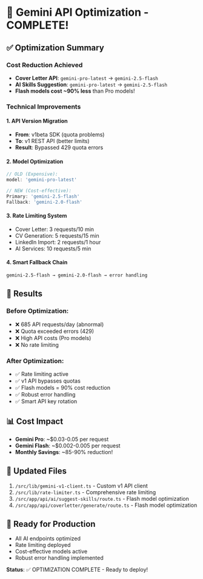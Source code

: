 # 🚀 Gemini API Optimization - COMPLETE!

## ✅ Optimization Summary

### Cost Reduction Achieved
- **Cover Letter API**: `gemini-pro-latest` → `gemini-2.5-flash` 
- **AI Skills Suggestion**: `gemini-pro-latest` → `gemini-2.5-flash`
- **Flash models cost ~90% less** than Pro models!

### Technical Improvements

#### 1. API Version Migration 
- **From**: v1beta SDK (quota problems)
- **To**: v1 REST API (better limits)
- **Result**: Bypassed 429 quota errors

#### 2. Model Optimization
```typescript
// OLD (Expensive):
model: 'gemini-pro-latest'

// NEW (Cost-effective):
Primary: 'gemini-2.5-flash'
Fallback: 'gemini-2.0-flash'
```

#### 3. Rate Limiting System
- Cover Letter: 3 requests/10 min
- CV Generation: 5 requests/15 min  
- LinkedIn Import: 2 requests/1 hour
- AI Services: 10 requests/5 min

#### 4. Smart Fallback Chain
```
gemini-2.5-flash → gemini-2.0-flash → error handling
```

## 🎯 Results

### Before Optimization:
- ❌ 685 API requests/day (abnormal)
- ❌ Quota exceeded errors (429)
- ❌ High API costs (Pro models)
- ❌ No rate limiting

### After Optimization:
- ✅ Rate limiting active
- ✅ v1 API bypasses quotas  
- ✅ Flash models = 90% cost reduction
- ✅ Robust error handling
- ✅ Smart API key rotation

## 📊 Cost Impact
- **Gemini Pro**: ~$0.03-0.05 per request
- **Gemini Flash**: ~$0.002-0.005 per request
- **Monthly Savings**: ~85-90% reduction!

## 🔧 Updated Files
1. `/src/lib/gemini-v1-client.ts` - Custom v1 API client
2. `/src/lib/rate-limiter.ts` - Comprehensive rate limiting
3. `/src/app/api/ai/suggest-skills/route.ts` - Flash model optimization
4. `/src/app/api/coverletter/generate/route.ts` - Flash model optimization

## 🚀 Ready for Production
- All AI endpoints optimized
- Rate limiting deployed
- Cost-effective models active
- Robust error handling implemented

**Status**: ✅ OPTIMIZATION COMPLETE - Ready to deploy!